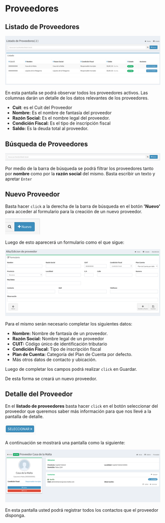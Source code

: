 # Proveedores

## Listado de Proveedores

![Listado de Proveedores](../../.gitbook/assets/screenshot-guido.beerapp.com.ar-2019.07.28-17_18_11.png)

En esta pantalla se podrá observar todos los proveedores activos. Las columnas darán un detalle de los datos relevantes de los proveedores.

* **Cuit**: es el Cuit del Proveedor
* **Nombre:**  Es el nombre de fantasía del proveedor
* **Razón Social:** Es el nombre legal del proveedor.
* **Condición Fiscal:** Es el tipo de inscripción fiscal
* **Saldo:** Es la deuda total al proveedor.

## Búsqueda de Proveedores

![Barra de B&#xFA;squeda de Proveedor](../../.gitbook/assets/screenshot-guido.beerapp.com.ar-2019.07.28-17_04_40.png)

Por medio de la barra de búsqueda se podrá filtrar los proveedores tanto por **nombre** como por la **razón social** del mismo. Basta escribir un texto y apretar `Enter`



## Nuevo Proveedor

Basta hacer `click` a la derecha de la barra de búsqueda en el botón **'Nuevo'** para acceder al formulario para la creación de un nuevo proveedor.

![Bot&#xF3;n de Nuevo Proveedor](../../.gitbook/assets/screenshot-guido.beerapp.com.ar-2019.07.28-15_07_45.png)

Luego de esto aparecerá un formulario como el que sigue:

![Formulario de Alta/Edici&#xF3;n de Proveedores](../../.gitbook/assets/screenshot-guido.beerapp.com.ar-2019.07.28-17_21_35.png)

Para el mismo serán necesario completar los siguientes datos:

* **Nombre:** Nombre de fantasía de un proveedor.
* **Razón Social:** Nombre legal de un proveedor
* **CUIT:** Código único de identificación tributario
* **Condición Fiscal:** Tipo de inscripción fiscal
* **Plan de Cuenta:** Categoría del Plan de Cuenta por defecto.
* Más otros datos de contacto y ubicación.

Luego de completar los campos podrá realizar `click` en Guardar.

De esta forma se creará un nuevo proveedor.

## Detalle del Proveedor

En el **listado de proveedores** basta hacer `click` en el botón seleccionar del proveedor que queremos saber más información para que nos llevé a la pantalla de detalle.

![Bot&#xF3;n de Selecci&#xF3;n de Proveedor](../../.gitbook/assets/screenshot-guido.beerapp.com.ar-2019.07.28-15_14_56.png)

A continuación se mostrará una pantalla como la siguiente:

![Detalle de un Proveedor](../../.gitbook/assets/screenshot-guido.beerapp.com.ar-2019.07.28-17_25_26.png)

En esta pantalla usted podrá registrar todos los contactos que el proveedor disponga.



